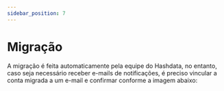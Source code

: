 ```yaml
---
sidebar_position: 7
---
```

# Migração 

A migração é feita automaticamente pela equipe do Hashdata, no entanto, caso seja necessário receber e-mails de notificações, é preciso vincular a conta migrada a um e-mail e confirmar conforme a imagem abaixo: